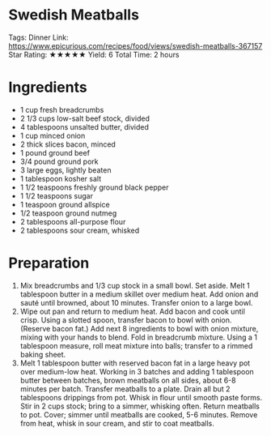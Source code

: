 # Swedish Meatballs

Tags: Dinner
Link: https://www.epicurious.com/recipes/food/views/swedish-meatballs-367157
Star Rating: ★★★★★
Yield: 6
Total Time: 2 hours

# Ingredients

- 1 cup fresh breadcrumbs
- 2 1/3 cups low-salt beef stock, divided
- 4 tablespoons unsalted butter, divided
- 1 cup minced onion
- 2 thick slices bacon, minced
- 1 pound ground beef
- 3/4 pound ground pork
- 3 large eggs, lightly beaten
- 1 tablespoon kosher salt
- 1 1/2 teaspoons freshly ground black pepper
- 1 1/2 teaspoons sugar
- 1 teaspoon ground allspice
- 1/2 teaspoon ground nutmeg
- 2 tablespoons all-purpose flour
- 2 tablespoons sour cream, whisked

# Preparation

1. Mix breadcrumbs and 1/3 cup stock in a small bowl. Set aside. Melt 1 tablespoon butter in a medium skillet over medium heat. Add onion and sauté until browned, about 10 minutes. Transfer onion to a large bowl.
2. Wipe out pan and return to medium heat. Add bacon and cook until crisp. Using a slotted spoon, transfer bacon to bowl with onion. (Reserve bacon fat.) Add next 8 ingredients to bowl with onion mixture, mixing with your hands to blend. Fold in breadcrumb mixture. Using a 1 tablespoon measure, roll meat mixture into balls; transfer to a rimmed baking sheet.
3. Melt 1 tablespoon butter with reserved bacon fat in a large heavy pot over medium-low heat. Working in 3 batches and adding 1 tablespoon butter between batches, brown meatballs on all sides, about 6-8 minutes per batch. Transfer meatballs to a plate. Drain all but 2 tablespoons drippings from pot. Whisk in flour until smooth paste forms. Stir in 2 cups stock; bring to a simmer, whisking often. Return meatballs to pot. Cover; simmer until meatballs are cooked, 5-6 minutes. Remove from heat, whisk in sour cream, and stir to coat meatballs.